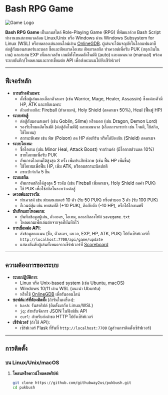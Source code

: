 # Bash RPG Game

![Game Logo](https://via.placeholder.com/150?text=RPG+Game) <!-- แทนที่ด้วยโลโก้จริงถ้ามี -->

**Bash RPG Game** เป็นเกมสไตล์ Role-Playing Game (RPG) ที่พัฒนาด้วย Bash Script ทำงานบนสภาพแวดล้อม Linux/Unix หรือ Windows ผ่าน Windows Subsystem for Linux (WSL) หรือทดลองเล่นออนไลน์ผ่าน [OnlineGDB](https://www.onlinegdb.com/). ผู้เล่นจะได้ผจญภัยในโลกแฟนตาซี ต่อสู้กับมอนสเตอร์และบอส ซื้อและอัพเกรดไอเทม อัพเกรดสกิล ทำเควสต์เพื่อรับ PUK (สกุลเงินในเกม) และสะสม EXP เพื่อเลเวลอัพ เกมมีทั้งโหมดอัตโนมัติ (auto) และแมนนวล (manual) พร้อมระบบบันทึก/โหลดเกมและการเชื่อมต่อ API เพื่อส่งคะแนนไปยังเซิร์ฟเวอร์

---

## ฟีเจอร์หลัก

- **การสร้างตัวละคร**:
  - ตั้งชื่อผู้เล่นและเลือกตัวละคร (เช่น Warrior, Mage, Healer, Assassin) ซึ่งแต่ละตัวมี HP, ATK และสกิลเฉพาะ
  - ตัวอย่างสกิล: Fireball (ทำดาเมจ), Holy Shield (ลดดาเมจ 50%), Heal (ฟื้นฟู HP)
- **ระบบต่อสู้**:
  - ต่อสู้กับมอนสเตอร์ (เช่น Goblin, Slime) หรือบอส (เช่น Dragon, Demon Lord)
  - รองรับโหมดอัตโนมัติ (ต่อสู้อัตโนมัติ) และแมนนวล (เลือกการกระทำ เช่น โจมตี, ใช้สกิล, ใช้ไอเทม)
  - สถานะพิเศษ เช่น พิษ (Poison) ลด HP ต่อเทิร์น หรือโล่ป้องกัน (Shield) ลดดาเมจ
- **ระบบไอเทม**:
  - ซื้อไอเทม (เช่น Minor Heal, Attack Boost) จากร้านค้า (มีโอกาสส่วนลด 10%)
  - ขายไอเทมเพื่อรับ PUK
  - อัพเกรดไอเทมได้สูงสุด 3 ครั้ง เพิ่มประสิทธิภาพ (เช่น ฟื้น HP เพิ่มขึ้น)
  - ใช้ไอเทมเพื่อฟื้น HP, เพิ่ม ATK, หรือลบสถานะผิดปกติ
  - กระเป๋าจำกัด 5 ชิ้น
- **ระบบสกิล**:
  - อัพเกรดสกิลได้สูงสุด 5 ระดับ (เช่น Fireball เพิ่มดาเมจ, Holy Shield ลดค่า PUK)
  - ใช้ PUK เพื่อใช้สกิลในระหว่างต่อสู้
- **เควสต์และรางวัล**:
  - ทำเควสต์ เช่น ฆ่ามอนสเตอร์ 10 ตัว (รับ 50 PUK) หรือฆ่าบอส 3 ตัว (รับ 100 PUK)
  - อีเวนต์สุ่ม เช่น พบสมบัติ (+10 PUK), ติดกับดัก (-10 HP), หรือได้ไอเทมฟรี
- **บันทึกและโหลดเกม**:
  - บันทึกข้อมูลผู้เล่น, ตัวละคร, ไอเทม, และสกิลลงไฟล์ `savegame.txt`
  - โหลดเกมเพื่อเล่นต่อจากจุดที่บันทึกไว้
- **การเชื่อมต่อ API**:
  - ส่งข้อมูลคะแนน (ชื่อ, ตัวละคร, เลเวล, EXP, HP, ATK, PUK) ไปยังเซิร์ฟเวอร์ที่ `http://localhost:7700/api/game/update`
  - แสดงอันดับผู้เล่นทั้งหมดจากเซิร์ฟเวอร์ที่ [Scoreboard](http://localhost:7700/scoreboard)

---

## ความต้องการของระบบ

- **ระบบปฏิบัติการ**:
  - Linux หรือ Unix-based system (เช่น Ubuntu, macOS)
  - Windows 10/11 ผ่าน WSL (แนะนำ Ubuntu)
  - หรือใช้ [OnlineGDB](https://www.onlinegdb.com/) เพื่อรันออนไลน์
- **ซอฟต์แวร์ที่ต้องติดตั้ง** (ถ้ารันในเครื่อง):
  - `bash`: รันสคริปต์ (ติดตั้งมากับ Linux/WSL)
  - `jq`: สำหรับจัดการ JSON ในฟังก์ชัน API
  - `curl`: สำหรับส่งคำขอ HTTP ไปยังเซิร์ฟเวอร์
- **เซิร์ฟเวอร์** (ถ้าใช้ API):
  - เซิร์ฟเวอร์ Flask ที่รันที่ `http://localhost:7700` (ดูส่วนการติดตั้งเซิร์ฟเวอร์)

---

## การติดตั้ง

### บน Linux/Unix/macOS

1. **โคลนหรือดาวน์โหลดสคริปต์**:
   ```bash
   git clone https://github.com/githubway2us/pukbush.git
   cd pukbush
